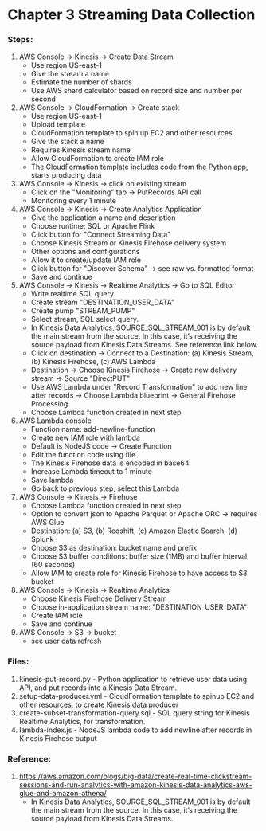 # Chapter 3 Streaming Data Collection


### Steps: 
1. AWS Console -> Kinesis -> Create Data Stream
    * Use region US-east-1
    * Give the stream a name
    * Estimate the number of shards 
    * Use AWS shard calculator based on record size and number per second
1. AWS Console -> CloudFormation -> Create stack
    * Use region US-east-1
    * Upload template
    * CloudFormation template to spin up EC2 and other resources
    * Give the stack a name
    * Requires Kinesis stream name
    * Allow CloudFormation to create IAM role
    * The CloudFormation template includes code from the Python app, starts producing data
1. AWS Console -> Kinesis -> click on existing stream
    * Click on the "Monitoring" tab -> PutRecords API call
    * Monitoring every 1 minute
1. AWS Console -> Kinesis -> Create Analytics Application
    * Give the application a name and description
    * Choose runtime: SQL or Apache Flink
    * Click button for "Connect Streaming Data"
    * Choose Kinesis Stream or Kinesis Firehose delivery system
    * Other options and configurations
    * Allow it to create/update IAM role
    * Click button for "Discover Schema" -> see raw vs. formatted format
    * Save and continue
1. AWS Console -> Kinesis -> Realtime Analytics -> Go to SQL Editor
    * Write realtime SQL query
    * Create stream "DESTINATION_USER_DATA"
    * Create pump "STREAM_PUMP"
    * Select stream, SQL select query.  
    * In Kinesis Data Analytics, SOURCE_SQL_STREAM_001 is by default the main stream from the source. In this case, it’s receiving the source payload from Kinesis Data Streams.  See reference link below.
    * Click on destination -> Connect to a Destination: (a) Kinesis Stream, (b) Kinesis Firehose, (c) AWS Lambda
    * Destination -> Choose Kinesis Firehose -> Create new delivery stream -> Source "DirectPUT"
    * Use AWS Lambda under "Record Transformation" to add new line after records -> Choose Lambda blueprint -> General Firehose Processing
    * Choose Lambda function created in next step
1. AWS Lambda console
    * Function name: add-newline-function
    * Create new IAM role with lambda 
    * Default is NodeJS code -> Create Function
    * Edit the function code using file
    * The Kinesis Firehose data is encoded in base64
    * Increase Lambda timeout to 1 minute
    * Save lambda
    * Go back to previous step, select this Lambda
1. AWS Console -> Kinesis -> Firehose
    * Choose Lambda function created in next step
    * Option to convert json to Apache Parquet or Apache ORC -> requires AWS Glue
    * Destination: (a) S3, (b) Redshift, (c) Amazon Elastic Search, (d) Splunk
    * Choose S3 as destination: bucket name and prefix
    * Choose S3 buffer conditions: buffer size (1MB) and buffer interval (60 seconds)
    * Allow IAM to create role for Kinesis Firehose to have access to S3 bucket
1. AWS Console -> Kinesis -> Realtime Analytics
    * Choose Kinesis Firehose Delivery Stream
    * Choose in-application stream name: "DESTINATION_USER_DATA"
    * Create IAM role
    * Save and continue
1. AWS Console -> S3 -> bucket
    * see user data refresh


### Files:
1. kinesis-put-record.py - Python application to retrieve user data using API, and put records into a Kinesis Data Stream.
1. setup-data-producer.yml - CloudFormation template to spinup EC2 and other resources, to create Kinesis data producer
1. create-subset-transformation-query.sql - SQL query string for Kinesis Realtime Analytics, for transformation.
1. lambda-index.js - NodeJS lambda code to add newline after records in Kinesis Firehose output


### Reference:
1. https://aws.amazon.com/blogs/big-data/create-real-time-clickstream-sessions-and-run-analytics-with-amazon-kinesis-data-analytics-aws-glue-and-amazon-athena/
    * In Kinesis Data Analytics, SOURCE_SQL_STREAM_001 is by default the main stream from the source. In this case, it’s receiving the source payload from Kinesis Data Streams.
